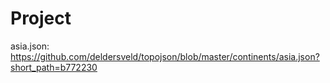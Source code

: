 # Project

asia.json: https://github.com/deldersveld/topojson/blob/master/continents/asia.json?short_path=b772230